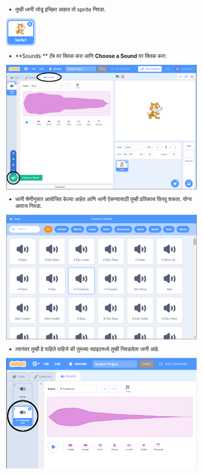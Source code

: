 + तुम्ही ध्वनी जोडू इच्छित आहात तो sprite निवडा.

![sprite](images/sprite-select.png)

+ **Sounds ** टॅब वर क्लिक करा आणि **Choose a Sound** वर क्लिक करा:

![sounds and choose a sound highlight](images/import-sound.png)

+ ध्वनी श्रेणीनुसार आयोजित केल्या आहेत आणि ध्वनी ऐकण्यासाठी तुम्ही प्रतिकास फिरवू शकता. योग्य आवाज निवडा.

![menu of sounds](images/choose-sound.png)

+ त्यानंतर तुम्ही हे पाहिले पाहिजे की तुमच्या स्प्राइटमध्ये तुम्ही निवडलेला ध्वनी आहे.

![new sound shown against the sprite](images/sound-imported.png)